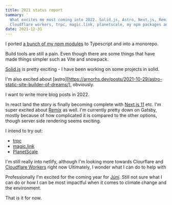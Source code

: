```yaml
---
title: 2021 status report
summary: '
  What excites me most coming into 2022. Solid.js, Astro, Next.js, Remix, Netlify,
  Cloudflare workers, trpc, magic.link, planetscale, my npm packages and more.'
date: 2021-12-31
---
```


I ported [a bunch of my npm modules](https://github.com/arnorhs/arnorhs-packages) to
Typescript and into a monorepo.

Build tools are still a pain. Even though there are some things that have
made things simpler such as Vite and snowpack.

[Solid.js](https://www.solidjs.com/) is pretty exciting - I have been working on some projects in solid.

I'm also excited about [astro][https://arnorhs.dev/posts/2021-10-29/astro-static-site-builder-of-dreams/], obviously.

I want to write more blog posts in 2022.

In react land the story is finally becoming complete with
[Next.js 11](https://nextjs.org) etc. I'm super excited about [Remix](https://remix.run) as
well. I'm currently pretty down on Gatsby, mostly because of how complicated it is compared
to the other options, though server side rendering seems exciting.

I intend to try out:

- [trpc](https://trpc.io/)
- [magic.link](https://magic.link/)
- [PlanetScale](https://planetscale.com/)

I'm still really into netlify, although I'm looking more towards
Clourflare and [Cloudflare Workers](https://workers.cloudflare.com/) right now
Ultimately, I wonder what I can do to help with

Professionally I'm excited for the coming year for [Júní](https://www.juni.is/). Still not
sure what I can do or how I can be most impactful when it comes to climate change and
the environment.

That is it for now.
